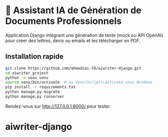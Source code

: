# 🧠 Assistant IA de Génération de Documents Professionnels

Application Django intégrant une génération de texte (mock ou API OpenAI) pour créer des lettres, devis ou emails et les télécharger en PDF.

## Installation rapide

```bash
git clone https://github.com/ahmadzai-78/aiwriter-django.git
cd aiwriter_project
python -m venv venv
source venv/bin/activate  # ou venv\Scripts\activate sous Windows
pip install -r requirements.txt
python manage.py migrate
python manage.py runserver
```

Rendez-vous sur http://127.0.0.1:8000/ pour tester.
# aiwriter-django
